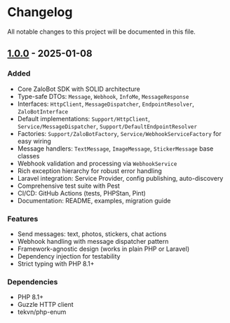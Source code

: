 # Changelog

All notable changes to this project will be documented in this file.

## [1.0.0] - 2025-01-08

### Added
- Core ZaloBot SDK with SOLID architecture
- Type-safe DTOs: `Message`, `Webhook`, `InfoMe`, `MessageResponse`
- Interfaces: `HttpClient`, `MessageDispatcher`, `EndpointResolver`, `ZaloBotInterface`
- Default implementations: `Support/HttpClient`, `Service/MessageDispatcher`, `Support/DefaultEndpointResolver`
- Factories: `Support/ZaloBotFactory`, `Service/WebhookServiceFactory` for easy wiring
- Message handlers: `TextMessage`, `ImageMessage`, `StickerMessage` base classes
- Webhook validation and processing via `WebhookService`
- Rich exception hierarchy for robust error handling
- Laravel integration: Service Provider, config publishing, auto-discovery
- Comprehensive test suite with Pest
- CI/CD: GitHub Actions (tests, PHPStan, Pint)
- Documentation: README, examples, migration guide

### Features
- Send messages: text, photos, stickers, chat actions
- Webhook handling with message dispatcher pattern
- Framework-agnostic design (works in plain PHP or Laravel)
- Dependency injection for testability
- Strict typing with PHP 8.1+

### Dependencies
- PHP 8.1+
- Guzzle HTTP client
- tekvn/php-enum

[1.0.0]: https://github.com/hoangkhacphuc/zalo_bot/releases/tag/v1.0.0
